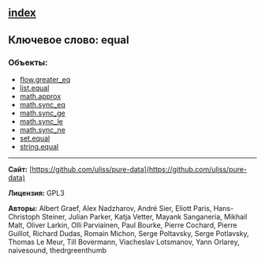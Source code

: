 [index](../index.html)
---

## Ключевое слово: equal

### Объекты:
* [flow.greater_eq](../flow.greater_eq.html)
* [list.equal](../list.equal.html)
* [math.approx](../math.approx.html)
* [math.sync_eq](../math.sync_eq.html)
* [math.sync_ge](../math.sync_ge.html)
* [math.sync_le](../math.sync_le.html)
* [math.sync_ne](../math.sync_ne.html)
* [set.equal](../set.equal.html)
* [string.equal](../string.equal.html)

---
**Сайт:** [https://github.com/uliss/pure-data](https://github.com/uliss/pure-data)

**Лицензия:** GPL3

**Авторы:** Albert Graef, Alex Nadzharov, André Sier, Eliott Paris, Hans-Christoph Steiner, Julian Parker, Katja Vetter, Mayank Sanganeria, Mikhail Malt, Oliver Larkin, Olli Parviainen, Paul Bourke, Pierre Cochard, Pierre Guillot, Richard Dudas, Romain Michon, Serge Poltavsky, Serge Potlavsky, Thomas Le Meur, Till Bovermann, Viacheslav Lotsmanov, Yann Orlarey, naivesound, thedrgreenthumb

